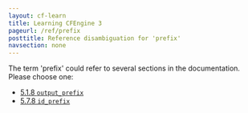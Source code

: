 ```yaml
---
layout: cf-learn
title: Learning CFEngine 3
pageurl: /ref/prefix
posttitle: Reference disambiguation for 'prefix'
navsection: none
---
```


The term 'prefix' could refer to several sections in the documentation. Please choose one:

- [5.1.8 <code>output_prefix</code>](https://cfengine.com/manuals/cf3-reference#output_prefix-in-common)
- [5.7.8 <code>id_prefix</code>](https://cfengine.com/manuals/cf3-reference#id_prefix-in-knowledge)
